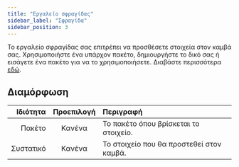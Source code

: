 ```yaml
---
title: "Εργαλείο σφραγίδας"
sidebar_label: "Σφραγίδα"
sidebar_position: 3
---
```


Το εργαλείο σφραγίδας σας επιτρέπει να προσθέσετε στοιχεία στον καμβά σας. Χρησιμοποιήστε ένα υπάρχον πακέτο, δημιουργήστε το δικό σας ή εισάγετε ένα πακέτο για να το χρησιμοποιήσετε. Διαβάστε περισσότερα [εδώ](../pack).

## Διαμόρφωση

|  Ιδιότητα | Προεπιλογή | Περιγραφή                                |
| ---------:|:----------:|:---------------------------------------- |
|    Πακέτο |   Κανένα   | Το πακέτο όπου βρίσκεται το στοιχείο.    |
| Συστατικό |   Κανένα   | Το στοιχείο που θα προστεθεί στον καμβά. |
